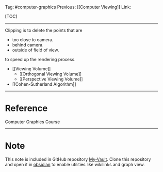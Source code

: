 Tag: #computer-graphics 
Previous: [[Computer Viewing]]
Link: 

[TOC]

---

Clipping is to delete the points that are

- too close to camera.
- behind camera.
- outside of field of view.

to speed up the rendering process.

- [[Viewing Volume]]
	- [[Orthogonal Viewing Volume]]
	- [[Perspective Viewing Volume]]
- [[Cohen-Sutherland Algorithm]]

---

# Reference

Computer Graphics Course

---

# Note

This note is included in GitHub repository [My-Vault](https://github.com/LittleD3092/My-Vault.git). Clone this repository and open it in [obsidian](https://obsidian.md/) to enable utilities like wikilinks and graph view.